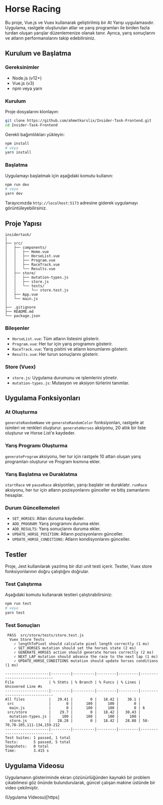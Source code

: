 
# Horse Racing

Bu proje, Vue.js ve Vuex kullanarak geliştirilmiş bir At Yarışı uygulamasıdır. Uygulama, rastgele oluşturulan atlar ve yarış programları ile birden fazla turdan oluşan yarışlar düzenlemenize olanak tanır. Ayrıca, yarış sonuçlarını ve atların performanslarını takip edebilirsiniz.

## Kurulum ve Başlatma

### Gereksinimler

- Node.js (v12+)
- Vue.js (v3)
- npm veya yarn

### Kurulum

Proje dosyalarını klonlayın:

```bash
git clone https://github.com/ahmetkarslix/Insider-Task-Frontend.git
cd Insider-Task-Frontend
```

Gerekli bağımlılıkları yükleyin:

```bash
npm install
# veya
yarn install
```

### Başlatma

Uygulamayı başlatmak için aşağıdaki komutu kullanın:

```bash
npm run dev
# veya
yarn dev
```

Tarayıcınızda `http://localhost:5173` adresine giderek uygulamayı görüntüleyebilirsiniz.

## Proje Yapısı

```plaintext
insidertask/
│
├── src/
│   ├── components/
│   │   ├── Home.vue
│   │   ├── HorseList.vue
│   │   ├── Program.vue
│   │   ├── RaceTrack.vue
│   │   └── Results.vue
│   ├── store/
│   │   ├── mutation-types.js
│   │   ├── store.js
│   │   └── tests/
│   │       └── store.test.js
│   ├── App.vue
│   └── main.js
│
├── .gitignore
├── README.md
└── package.json
```

### Bileşenler

- `HorseList.vue`: Tüm atların listesini gösterir.
- `Program.vue`: Her tur için yarış programını gösterir.
- `RaceTrack.vue`: Yarış pistini ve atların konumlarını gösterir.
- `Results.vue`: Her turun sonuçlarını gösterir.

### Store (Vuex)

- `store.js`: Uygulama durumunu ve işlemlerini yönetir.
- `mutation-types.js`: Mutasyon ve aksiyon türlerini tanımlar.

## Uygulama Fonksiyonları

### At Oluşturma

`generateRandomName` ve `generateRandomColor` fonksiyonları, rastgele at isimleri ve renkleri oluşturur. `generateHorses` aksiyonu, 20 atlık bir liste oluşturur ve Horse List'e  kaydeder.

### Yarış Programı Oluşturma

`generateProgram` aksiyonu, her tur için rastgele 10 attan oluşan yarış programları oluşturur ve Program kısmına ekler.

### Yarış Başlatma ve Duraklatma

`startRace` ve `pauseRace` aksiyonları, yarışı başlatır ve duraklatır. `runRace` aksiyonu, her tur için atların pozisyonlarını günceller ve bitiş zamanlarını hesaplar.

### Durum Güncellemeleri

- `SET_HORSES`: Atları duruma kaydeder.
- `ADD_PROGRAM`: Yarış programını duruma ekler.
- `ADD_RESULTS`: Yarış sonuçlarını duruma ekler.
- `UPDATE_HORSE_POSITION`: Atların pozisyonlarını günceller.
- `UPDATE_HORSE_CONDITIONS`: Atların kondisyonlarını günceller.

## Testler

Proje, Jest kullanılarak yazılmış bir dizi unit testi içerir. Testler, Vuex store fonksiyonlarının doğru çalıştığını doğrular.

### Test Çalıştırma

Aşağıdaki komutu kullanarak testleri çalıştırabilirsiniz:

```bash
npm run test
# veya
yarn test
```

### Test Sonuçları

```plaintext
 PASS  src/store/tests/store.test.js
  Vuex Store Tests
    ✓ lengthToPixel should calculate pixel length correctly (1 ms)
    ✓ SET_HORSES mutation should set the horses state (2 ms)
    ✓ GENERATE_HORSES action should generate horses correctly (2 ms)
    ✓ NEXT_LAP mutation should advance the race to the next lap (1 ms)
    ✓ UPDATE_HORSE_CONDITIONS mutation should update horses conditions (1 ms)

--------------------|---------|----------|---------|---------|------------------------------
File                | % Stmts | % Branch | % Funcs | % Lines | Uncovered Line #s            
--------------------|---------|----------|---------|---------|------------------------------
All files           |   29.41 |        0 |   18.42 |    30.1 |                              
 src                |       0 |      100 |     100 |       0 |                              
  main.js           |       0 |      100 |     100 |       0 | 6                            
 src/store          |    29.7 |        0 |   18.42 |   30.43 |                              
  mutation-types.js |     100 |      100 |     100 |     100 |                              
  store.js          |   28.28 |        0 |   18.42 |   28.88 | 58-70,78-105,111-134,159-212 
--------------------|---------|----------|---------|---------|------------------------------
Test Suites: 1 passed, 1 total
Tests:       5 passed, 5 total
Snapshots:   0 total
Time:        3.415 s
```

## Uygulama Videosu 

Uygulamanın gösteriminde ekran çözünürlüğünden kaynaklı bir problem çıkabilmesi göz önünde bulundurularak, güncel çalışan makine üstünde bir video çekilmiştir.

(Uygulama Videosu)[https]